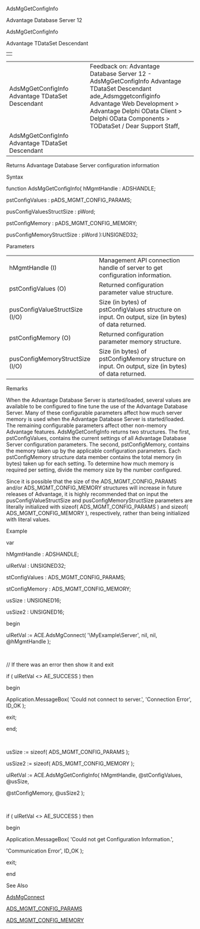 AdsMgGetConfigInfo




Advantage Database Server 12  

AdsMgGetConfigInfo

Advantage TDataSet Descendant

|  |
| --- |
|  |

|  |  |  |  |  |
| --- | --- | --- | --- | --- |
| AdsMgGetConfigInfo  Advantage TDataSet Descendant |  |  | Feedback on: Advantage Database Server 12 - AdsMgGetConfigInfo Advantage TDataSet Descendant ade\_Adsmggetconfiginfo Advantage Web Development > Advantage Delphi OData Client > Delphi OData Components > TODataSet / Dear Support Staff, |  |
| AdsMgGetConfigInfo  Advantage TDataSet Descendant |  |  |  |  |

Returns Advantage Database Server configuration information

Syntax

function AdsMgGetConfigInfo( hMgmtHandle : ADSHANDLE;

pstConfigValues : pADS\_MGMT\_CONFIG\_PARAMS;

pusConfigValuesStructSize : pWord;

pstConfigMemory : pADS\_MGMT\_CONFIG\_MEMORY;

pusConfigMemoryStructSize : pWord ):UNSIGNED32;

Parameters

|  |  |
| --- | --- |
| hMgmtHandle (I) | Management API connection handle of server to get configuration information. |
| pstConfigValues (O) | Returned configuration parameter value structure. |
| pusConfigValueStructSize (I/O) | Size (in bytes) of pstConfigValues structure on input. On output, size (in bytes) of data returned. |
| pstConfigMemory (O) | Returned configuration parameter memory structure. |
| pusConfigMemoryStructSize (I/O) | Size (in bytes) of pstConfigMemory structure on input. On output, size (in bytes) of data returned. |

Remarks

When the Advantage Database Server is started/loaded, several values are available to be configured to fine tune the use of the Advantage Database Server. Many of these configurable parameters affect how much server memory is used when the Advantage Database Server is started/loaded. The remaining configurable parameters affect other non-memory Advantage features. AdsMgGetConfigInfo returns two structures. The first, pstConfigValues, contains the current settings of all Advantage Database Server configuration parameters. The second, pstConfigMemory, contains the memory taken up by the applicable configuration parameters. Each pstConfigMemory structure data member contains the total memory (in bytes) taken up for each setting. To determine how much memory is required per setting, divide the memory size by the number configured.

Since it is possible that the size of the ADS\_MGMT\_CONFIG\_PARAMS and/or ADS\_MGMT\_CONFIG\_MEMORY structures will increase in future releases of Advantage, it is highly recommended that on input the pusConfigValueStructSize and pusConfigMemoryStructSize parameters are literally initialized with sizeof( ADS\_MGMT\_CONFIG\_PARAMS ) and sizeof( ADS\_MGMT\_CONFIG\_MEMORY ), respectively, rather than being initialized with literal values.

Example

var

hMgmtHandle : ADSHANDLE;

ulRetVal : UNSIGNED32;

stConfigValues : ADS\_MGMT\_CONFIG\_PARAMS;

stConfigMemory : ADS\_MGMT\_CONFIG\_MEMORY;

usSize : UNSIGNED16;

usSize2 : UNSIGNED16;

begin

ulRetVal := ACE.AdsMgConnect( '\\MyExample\Server', nil, nil, @hMgmtHandle );

 

// If there was an error then show it and exit

if ( ulRetVal <> AE\_SUCCESS ) then

begin

Application.MessageBox( 'Could not connect to server.', 'Connection Error', ID\_OK );

exit;

end;

 

usSize := sizeof( ADS\_MGMT\_CONFIG\_PARAMS );

usSize2 := sizeof( ADS\_MGMT\_CONFIG\_MEMORY );

ulRetVal := ACE.AdsMgGetConfigInfo( hMgmtHandle, @stConfigValues, @usSize,

@stConfigMemory, @usSize2 );

 

if ( ulRetVal <> AE\_SUCCESS ) then

begin

Application.MessageBox( 'Could not get Configuration Information.',

'Communication Error', ID\_OK );

exit;

end

See Also

[AdsMgConnect](ade_adsmgconnect.htm)

[ADS\_MGMT\_CONFIG\_PARAMS](ade_ads_mgmt_config_params.htm)

[ADS\_MGMT\_CONFIG\_MEMORY](ade_ads_mgmt_config_memory.htm)
